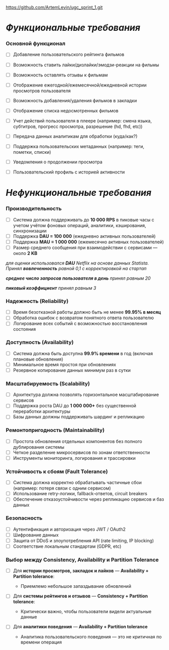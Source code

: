 https://github.com/ArtemLevin/ugc_sprint_1.git


# _Функциональные требования_ #
### Основной функционал
- [ ] Добавление пользовательского рейтинга фильмов
- [ ] Возможность ставить лайки/дизлайки/эмодзи-реакции на фильмы
- [ ] Возможность оставлять отзывы к фильмам
- [ ] Отображение ежегодной/ежемесячной/ежедневной истории просмотров пользователя
- [ ] Возможность добавления/удаления фильмов в закладки
- [ ] Отображение списка недосмотренных фильмов
- [ ] Учет действий пользователя в плеере (например: смена языка, субтитров, прогресс просмотра, разрешение (hd, fhd, etc))
- [ ] Передача данных аналитикам для обработки (куда/как?)
- [ ] Поддержка пользовательских метаданных (например: теги, пометки, списки)
- [ ] Уведомления о продолжении просмотра
- [ ] Пользовательский профиль с историей активности


# _Нефункциональные требования_ #

### Производительность 
- [ ] Система должна поддерживать до **10 000 RPS** в пиковые часы с учетом учётом фоновых операций, аналитики, кэширования, синхронизации
- [ ] Поддержка **DAU = 100 000** (ежедневно активных пользователей)
- [ ] Поддержка **MAU = 1 000 000** (ежемесячно активных пользователей)
- [ ] Размер среднего сообщения при взаимодействии с сервисами — около **2 KB**

_для оценки использовался **DAU** Netflix на основе данных Statista. Принял **вовлеченность** равной 0,1 c корректировкой на стартап_

_**среднее число запросов пользователя в день** принял равным 20_

_**пиковый коэффициент** принял равным 3_

### Надежность (Reliability)
- [ ] Время безотказной работы должно быть не менее **99.95% в месяц**
- [ ] Обработка ошибок с возвратом понятного ответа пользователю
- [ ] Логирование всех событий с возможностью восстановления состояния

### Доступность (Availability)
- [ ] Система должна быть доступна **99.9% времени** в год (включая плановые обновления)
- [ ] Минимальное время простоя при обновлениях
- [ ] Резервное копирование данных минимум раз в сутки

### Масштабируемость (Scalability)
- [ ] Архитектура должна позволять горизонтальное масштабирование сервисов
- [ ] Поддержка роста DAU до **1 000 000+** без существенной переработки архитектуры
- [ ] Базы данных должны поддерживать шардинг и репликацию

### Ремонтопригодность (Maintainability)
- [ ] Простота обновления отдельных компонентов без полного дублирования системы
- [ ] Четкое разделение микросервисов по зонам ответственности
- [ ] Инструменты мониторинга, логирования и трассировки

### Устойчивость к сбоям (Fault Tolerance)
- [ ] Система должна корректно обрабатывать частичные сбои (например: потеря связи с одним сервисом)
- [ ] Использование retry-логики, fallback-ответов, circuit breakers
- [ ] Обеспечение отказоустойчивости через репликацию сервисов и баз данных

### Безопасность
- [ ] Аутентификация и авторизация через JWT / OAuth2
- [ ] Шифрование данных
- [ ] Защита от DDoS и злоупотребления API (rate limiting, IP blocking)
- [ ] Соответствие локальным стандартам (GDPR, etc)

### Выбор между Consistency, Availability и Partition Tolerance
- [ ] Для **истории просмотров, закладок и лайков** — **Availability + Partition tolerance**:
    - Приемлемо небольшое запаздывание обновлений

- [ ] Для **системы рейтингов и отзывов** — **Consistency + Partition tolerance**:
    - Критически важно, чтобы пользователи видели актуальные данные

- [ ] Для **аналитики поведения** — **Availability + Partition tolerance**
    - Аналитика пользовательского поведения — это не критичная по времени операция
